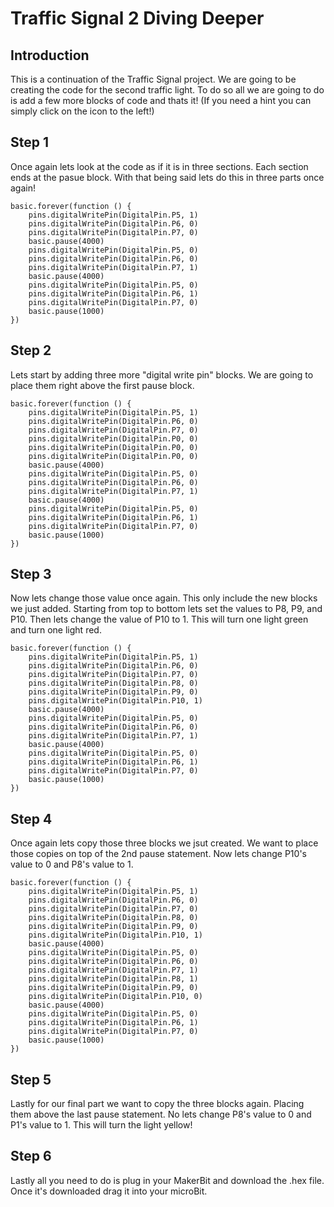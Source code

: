 # Traffic Signal 2 Diving Deeper

## Introduction 

This is a continuation of the Traffic Signal project. We are going to be creating the code for the second traffic light. To do so all we are going to do is add a few more blocks of code and thats it! (If you need a hint you can simply click on the icon to the left!)

## Step 1 

Once again lets look at the code as if it is in three sections. Each section ends at the pasue block. With that being said lets do this in three parts once again!

```blocks
basic.forever(function () {
    pins.digitalWritePin(DigitalPin.P5, 1)
    pins.digitalWritePin(DigitalPin.P6, 0)
    pins.digitalWritePin(DigitalPin.P7, 0)
    basic.pause(4000)
    pins.digitalWritePin(DigitalPin.P5, 0)
    pins.digitalWritePin(DigitalPin.P6, 0)
    pins.digitalWritePin(DigitalPin.P7, 1)
    basic.pause(4000)
    pins.digitalWritePin(DigitalPin.P5, 0)
    pins.digitalWritePin(DigitalPin.P6, 1)
    pins.digitalWritePin(DigitalPin.P7, 0)
    basic.pause(1000)
})

```

## Step 2

Lets start by adding three more "digital write pin" blocks. We are going to place them right above the first pause block.

```blocks
basic.forever(function () {
    pins.digitalWritePin(DigitalPin.P5, 1)
    pins.digitalWritePin(DigitalPin.P6, 0)
    pins.digitalWritePin(DigitalPin.P7, 0)
    pins.digitalWritePin(DigitalPin.P0, 0)
    pins.digitalWritePin(DigitalPin.P0, 0)
    pins.digitalWritePin(DigitalPin.P0, 0)
    basic.pause(4000)
    pins.digitalWritePin(DigitalPin.P5, 0)
    pins.digitalWritePin(DigitalPin.P6, 0)
    pins.digitalWritePin(DigitalPin.P7, 1)
    basic.pause(4000)
    pins.digitalWritePin(DigitalPin.P5, 0)
    pins.digitalWritePin(DigitalPin.P6, 1)
    pins.digitalWritePin(DigitalPin.P7, 0)
    basic.pause(1000)
})
```

## Step 3 

Now lets change those value once again. This only include the new blocks we just added. Starting from top to bottom lets set the values to P8, P9, and P10. Then lets change the value of P10 to 1. This will turn one light green and turn one light red. 

```blocks
basic.forever(function () {
    pins.digitalWritePin(DigitalPin.P5, 1)
    pins.digitalWritePin(DigitalPin.P6, 0)
    pins.digitalWritePin(DigitalPin.P7, 0)
    pins.digitalWritePin(DigitalPin.P8, 0)
    pins.digitalWritePin(DigitalPin.P9, 0)
    pins.digitalWritePin(DigitalPin.P10, 1)
    basic.pause(4000)
    pins.digitalWritePin(DigitalPin.P5, 0)
    pins.digitalWritePin(DigitalPin.P6, 0)
    pins.digitalWritePin(DigitalPin.P7, 1)
    basic.pause(4000)
    pins.digitalWritePin(DigitalPin.P5, 0)
    pins.digitalWritePin(DigitalPin.P6, 1)
    pins.digitalWritePin(DigitalPin.P7, 0)
    basic.pause(1000)
})
```

## Step 4 

Once again lets copy those three blocks we jsut created. We want to place those copies on top of the 2nd pause statement. Now lets change P10's value to 0 and P8's value to 1. 

```blocks
basic.forever(function () {
    pins.digitalWritePin(DigitalPin.P5, 1)
    pins.digitalWritePin(DigitalPin.P6, 0)
    pins.digitalWritePin(DigitalPin.P7, 0)
    pins.digitalWritePin(DigitalPin.P8, 0)
    pins.digitalWritePin(DigitalPin.P9, 0)
    pins.digitalWritePin(DigitalPin.P10, 1)
    basic.pause(4000)
    pins.digitalWritePin(DigitalPin.P5, 0)
    pins.digitalWritePin(DigitalPin.P6, 0)
    pins.digitalWritePin(DigitalPin.P7, 1)
    pins.digitalWritePin(DigitalPin.P8, 1)
    pins.digitalWritePin(DigitalPin.P9, 0)
    pins.digitalWritePin(DigitalPin.P10, 0)
    basic.pause(4000)
    pins.digitalWritePin(DigitalPin.P5, 0)
    pins.digitalWritePin(DigitalPin.P6, 1)
    pins.digitalWritePin(DigitalPin.P7, 0)
    basic.pause(1000)
})
```

## Step 5

Lastly for our final part we want to copy the three blocks again. Placing them above the last pause statement. No lets change P8's value to 0 and P1's value to 1. This will turn the light yellow!

## Step 6 

Lastly all you need to do is plug in your MakerBit and download the .hex file. Once it's downloaded drag it into your microBit.





